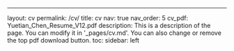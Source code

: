 ---
layout: cv
permalink: /cv/
title: cv
nav: true
nav_order: 5
cv_pdf: Yuetian_Chen_Resume_V12.pdf
description: This is a description of the page. You can modify it in '_pages/cv.md'. You can also change or remove the top pdf download button.
toc:
  sidebar: left
